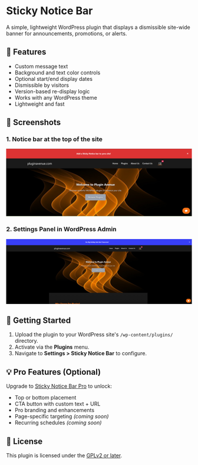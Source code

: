 # Sticky Notice Bar

A simple, lightweight WordPress plugin that displays a dismissible site-wide banner for announcements, promotions, or alerts.

## 🚀 Features

- Custom message text
- Background and text color controls
- Optional start/end display dates
- Dismissible by visitors
- Version-based re-display logic
- Works with any WordPress theme
- Lightweight and fast

## 📸 Screenshots

### 1. Notice bar at the top of the site

![Notice Bar Screenshot](https://raw.githubusercontent.com/pluginavenue/sticky-notice-bar/main/assets/screenshot-1.png)

### 2. Settings Panel in WordPress Admin

![Settings Screenshot](https://raw.githubusercontent.com/pluginavenue/sticky-notice-bar/main/assets/screenshot-3.png)

## 🔧 Getting Started

1. Upload the plugin to your WordPress site's `/wp-content/plugins/` directory.
2. Activate via the **Plugins** menu.
3. Navigate to **Settings > Sticky Notice Bar** to configure.

## 💡 Pro Features (Optional)

Upgrade to [Sticky Notice Bar Pro](https://pluginavenue.com/plugins/sticky-notice-bar-pro) to unlock:

- Top or bottom placement
- CTA button with custom text + URL
- Pro branding and enhancements
- Page-specific targeting _(coming soon)_
- Recurring schedules _(coming soon)_

## 📄 License

This plugin is licensed under the [GPLv2 or later](https://www.gnu.org/licenses/gpl-2.0.html).
